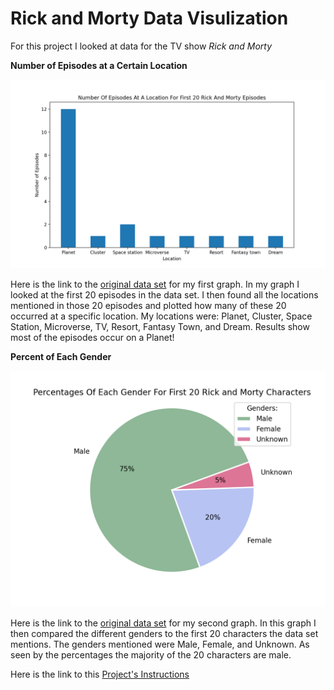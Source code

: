 # Rick and Morty Data Visulization

For this project I looked at data for the TV show _Rick and Morty_

**Number of Episodes at a Certain Location**

![Episodes VS Location](Episodes_Locations.png)

Here is the link to the [original data set](location.json) for my first graph. In my graph I looked at the first 20 episodes in the data set. I then found all the locations mentioned in those 20 episodes and plotted how many of these 20 occurred at a specific location. My locations were: Planet, Cluster, Space Station, Microverse, TV, Resort, Fantasy Town, and Dream. Results show most of the episodes occur on a Planet!

**Percent of Each Gender**

![Percent VS Gender](Percent_Gender.png)

Here is the link to the [original data set](character.json) for my second graph. In this graph I then compared the different genders to the first 20 characters the data set mentions. The genders mentioned were Male, Female, and Unknown. As seen by the percentages the majority of the 20 characters are male.

Here is the link to this [Project's Instructions](https://github.com/mikeizbicki/cmc-csci040/tree/2021fall/hw_02)

